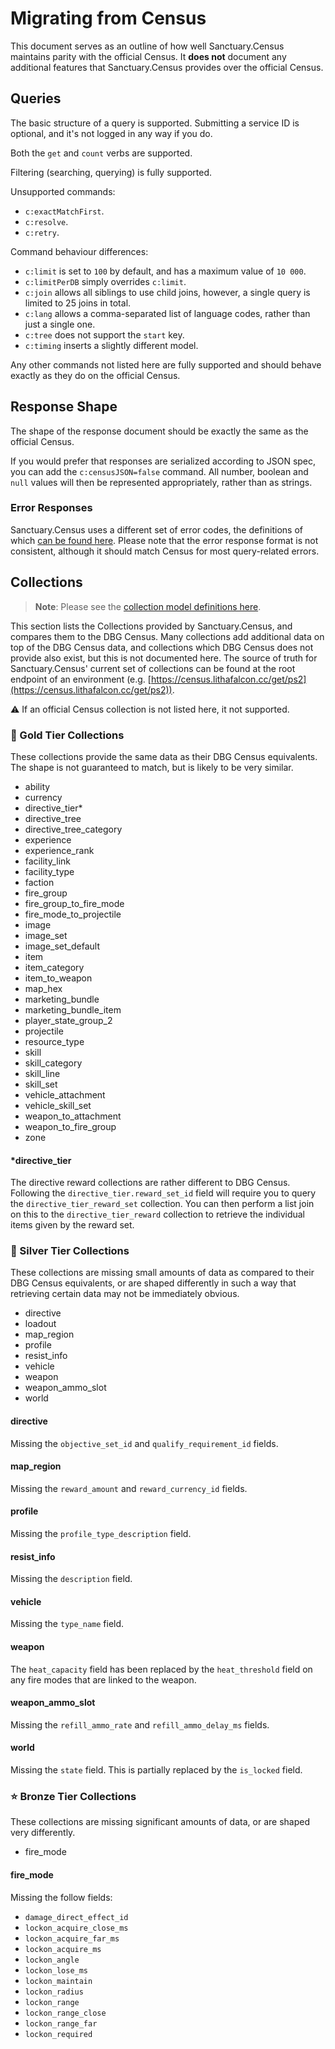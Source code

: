 # Migrating from Census

This document serves as an outline of how well Sanctuary.Census maintains parity with the official Census.
It **does not** document any additional features that Sanctuary.Census provides over the official Census.

## Queries

The basic structure of a query is supported. Submitting a service ID is optional, and it's not logged in any way if you do.

Both the `get` and `count` verbs are supported.

Filtering (searching, querying) is fully supported.

Unsupported commands:
- `c:exactMatchFirst`.
- `c:resolve`.
- `c:retry`.

Command behaviour differences:
- `c:limit` is set to `100` by default, and has a maximum value of `10 000`.
- `c:limitPerDB` simply overrides `c:limit`.
- `c:join` allows all siblings to use child joins, however, a single query is limited to 25 joins in total.
- `c:lang` allows a comma-separated list of language codes, rather than just a single one.
- `c:tree` does not support the `start` key.
- `c:timing` inserts a slightly different model.

Any other commands not listed here are fully supported and should behave exactly as they do on the official Census.

## Response Shape

The shape of the response document should be exactly the same as the official Census.

If you would prefer that responses are serialized according to JSON spec, you can add the `c:censusJSON=false` command.
All number, boolean and `null` values will then be represented appropriately, rather than as strings.

### Error Responses

Sanctuary.Census uses a different set of error codes, the definitions of which [can be found here](../Sanctuary.Census.Api/Models/QueryErrorCode.cs).
Please note that the error response format is not consistent, although it should match Census for most query-related errors.

## Collections

> **Note**:
> Please see the [collection model definitions here](../Sanctuary.Census.Common/Objects/Collections).

This section lists the Collections provided by Sanctuary.Census, and compares them to the DBG Census.
Many collections add additional data on top of the DBG Census data, and collections which DBG Census does
not provide also exist, but this is not documented here. The source of truth for Sanctuary.Census'
current set of collections can be found at the root endpoint of an environment
(e.g. [https://census.lithafalcon.cc/get/ps2](https://census.lithafalcon.cc/get/ps2)).

⚠ If an official Census collection is not listed here, it not supported.

### 🌠 Gold Tier Collections

These collections provide the same data as their DBG Census equivalents. The shape is not guaranteed to match,
but is likely to be very similar.

- ability
- currency
- directive_tier*
- directive_tree
- directive_tree_category
- experience
- experience_rank
- facility_link
- facility_type
- faction
- fire_group
- fire_group_to_fire_mode
- fire_mode_to_projectile
- image
- image_set
- image_set_default
- item
- item_category
- item_to_weapon
- map_hex
- marketing_bundle
- marketing_bundle_item
- player_state_group_2
- projectile
- resource_type
- skill
- skill_category
- skill_line
- skill_set
- vehicle_attachment
- vehicle_skill_set
- weapon_to_attachment
- weapon_to_fire_group
- zone

#### *directive_tier

The directive reward collections are rather different to DBG Census. Following the `directive_tier.reward_set_id` field
will require you to query the `directive_tier_reward_set` collection. You can then perform a list join on this to the
`directive_tier_reward` collection to retrieve the individual items given by the reward set.

### 🌟 Silver Tier Collections

These collections are missing small amounts of data as compared to their DBG Census equivalents, or are shaped differently
in such a way that retrieving certain data may not be immediately obvious.

- directive
- loadout
- map_region
- profile
- resist_info
- vehicle
- weapon
- weapon_ammo_slot
- world

#### directive

Missing the `objective_set_id` and `qualify_requirement_id` fields.

#### map_region

Missing the `reward_amount` and `reward_currency_id` fields.

#### profile

Missing the `profile_type_description` field.

#### resist_info

Missing the `description` field.

#### vehicle

Missing the `type_name` field.

#### weapon

The `heat_capacity` field has been replaced by the `heat_threshold` field on any fire modes that
are linked to the weapon.

#### weapon_ammo_slot

Missing the `refill_ammo_rate` and `refill_ammo_delay_ms` fields.

#### world

Missing the `state` field. This is partially replaced by the `is_locked` field.

### ⭐ Bronze Tier Collections

These collections are missing significant amounts of data, or are shaped very differently.

- fire_mode

#### fire_mode

Missing the follow fields:
- `damage_direct_effect_id`
- `lockon_acquire_close_ms`
- `lockon_acquire_far_ms`
- `lockon_acquire_ms`
- `lockon_angle`
- `lockon_lose_ms`
- `lockon_maintain`
- `lockon_radius`
- `lockon_range`
- `lockon_range_close`
- `lockon_range_far`
- `lockon_required`
